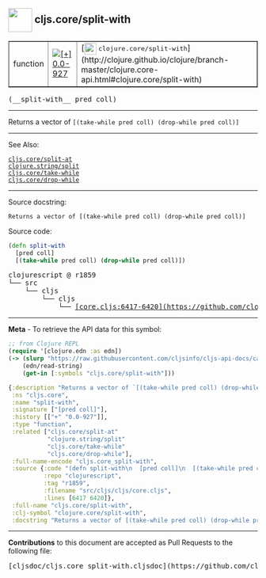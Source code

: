 ## <img width="48px" valign="middle" src="http://i.imgur.com/Hi20huC.png"> cljs.core/split-with

 <table border="1">
<tr>

<td>function</td>
<td><a href="https://github.com/cljsinfo/cljs-api-docs/tree/0.0-927"><img valign="middle" alt="[+] 0.0-927" src="https://img.shields.io/badge/+-0.0--927-lightgrey.svg"></a> </td>
<td>
[<img height="24px" valign="middle" src="http://i.imgur.com/1GjPKvB.png"> <samp>clojure.core/split-with</samp>](http://clojure.github.io/clojure/branch-master/clojure.core-api.html#clojure.core/split-with)
</td>
</tr>
</table>

 <samp>
(__split-with__ pred coll)<br>
</samp>

---

Returns a vector of `[(take-while pred coll) (drop-while pred coll)]`

---


See Also:

[`cljs.core/split-at`](cljs.core_split-at.md)<br>
[`clojure.string/split`](clojure.string_split.md)<br>
[`cljs.core/take-while`](cljs.core_take-while.md)<br>
[`cljs.core/drop-while`](cljs.core_drop-while.md)<br>

---

Source docstring:

```
Returns a vector of [(take-while pred coll) (drop-while pred coll)]
```

Source code:

```clj
(defn split-with
  [pred coll]
  [(take-while pred coll) (drop-while pred coll)])
```

 <pre>
clojurescript @ r1859
└── src
    └── cljs
        └── cljs
            └── <ins>[core.cljs:6417-6420](https://github.com/clojure/clojurescript/blob/r1859/src/cljs/cljs/core.cljs#L6417-L6420)</ins>
</pre>


---

__Meta__ - To retrieve the API data for this symbol:

```clj
;; from Clojure REPL
(require '[clojure.edn :as edn])
(-> (slurp "https://raw.githubusercontent.com/cljsinfo/cljs-api-docs/catalog/cljs-api.edn")
    (edn/read-string)
    (get-in [:symbols "cljs.core/split-with"]))
```

```clj
{:description "Returns a vector of `[(take-while pred coll) (drop-while pred coll)]`",
 :ns "cljs.core",
 :name "split-with",
 :signature ["[pred coll]"],
 :history [["+" "0.0-927"]],
 :type "function",
 :related ["cljs.core/split-at"
           "clojure.string/split"
           "cljs.core/take-while"
           "cljs.core/drop-while"],
 :full-name-encode "cljs.core_split-with",
 :source {:code "(defn split-with\n  [pred coll]\n  [(take-while pred coll) (drop-while pred coll)])",
          :repo "clojurescript",
          :tag "r1859",
          :filename "src/cljs/cljs/core.cljs",
          :lines [6417 6420]},
 :full-name "cljs.core/split-with",
 :clj-symbol "clojure.core/split-with",
 :docstring "Returns a vector of [(take-while pred coll) (drop-while pred coll)]"}

```

---

__Contributions__ to this document are accepted as Pull Requests to the following file:

 <pre>
[cljsdoc/cljs.core_split-with.cljsdoc](https://github.com/cljsinfo/cljs-api-docs/blob/master/cljsdoc/cljs.core_split-with.cljsdoc)
</pre>

